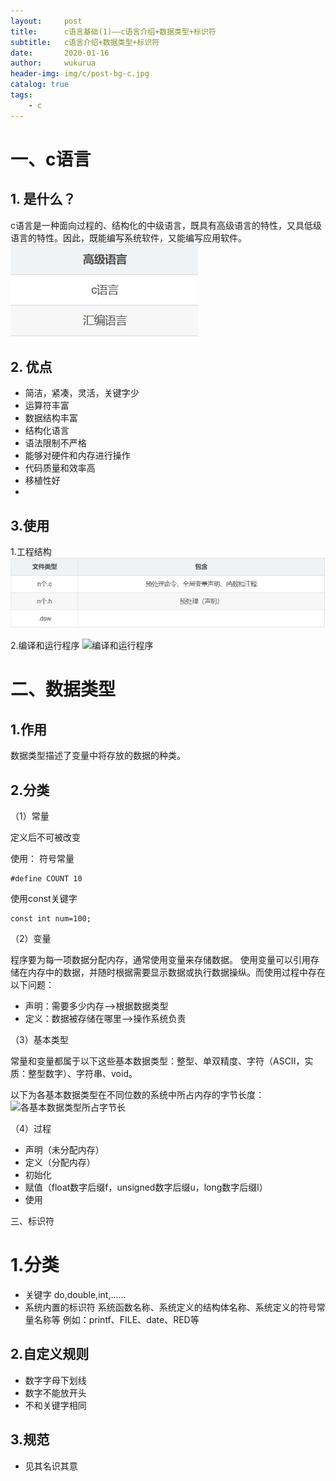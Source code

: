 ```yaml
---
layout:     post
title:      c语言基础(1)——c语言介绍+数据类型+标识符
subtitle:   c语言介绍+数据类型+标识符
date:       2020-01-16
author:     wukurua
header-img: img/c/post-bg-c.jpg
catalog: true
tags:
    - c
---
```

# 一、c语言 #
## 1. 是什么？ ##
c语言是一种面向过程的、结构化的中级语言，既具有高级语言的特性，又具低级语言的特性。因此，既能编写系统软件，又能编写应用软件。
![中级语言](../img/c/1-1.JPG)

## 2. 优点 ##
- 简洁，紧凑，灵活，关键字少 
- 运算符丰富 
- 数据结构丰富 
- 结构化语言
- 语法限制不严格 
- 能够对硬件和内存进行操作 
- 代码质量和效率高 
- 移植性好 
- 
## 3.使用 ##
1.工程结构
![工程结构](/img/c/1-2.JPG)

2.编译和运行程序
![编译和运行程序](https://i.imgur.com/9GIiJdn.jpg)

# 二、数据类型 #
## 1.作用 ##
数据类型描述了变量中将存放的数据的种类。

## 2.分类 ##
（1）常量

定义后不可被改变

使用：
符号常量

    #define COUNT 10 
使用const关键字

    const int num=100;
（2）变量

程序要为每一项数据分配内存，通常使用变量来存储数据。
使用变量可以引用存储在内存中的数据，并随时根据需要显示数据或执行数据操纵。而使用过程中存在以下问题：

- 声明：需要多少内存-->根据数据类型
- 定义：数据被存储在哪里-->操作系统负责

（3）基本类型

常量和变量都属于以下这些基本数据类型：整型、单双精度、字符（ASCII，实质：整型数字）、字符串、void。

以下为各基本数据类型在不同位数的系统中所占内存的字节长度：
![各基本数据类型所占字节长](https://i.imgur.com/TWIuG8x.jpg)

（4）过程

- 声明（未分配内存）
- 定义（分配内存）
- 初始化
- 赋值（float数字后缀f，unsigned数字后缀u，long数字后缀l）
- 使用

三、标识符
# 1.分类 #
- 关键字
do,double,int,......
- 系统内置的标识符
系统函数名称、系统定义的结构体名称、系统定义的符号常量名称等
例如：printf、FILE、date、RED等
## 2.自定义规则 ##
- 数字字母下划线
- 数字不能放开头
- 不和关键字相同
## 3.规范 ##
- 见其名识其意



